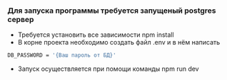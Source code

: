 ### Для запуска программы требуется запущеный postgres сервер
- Требуется установить все зависимости npm install
- В корне проекта необходимо создать файл .env и в нём написать 
```sh
DB_PASSWORD = '{Ваш пароль от БД}'
```
- Запуск осуществляется при помощи команды npm run dev
